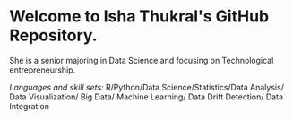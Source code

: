 
# Welcome to Isha Thukral's GitHub Repository. 

She is a senior majoring in Data Science and focusing on Technological entrepreneurship.

*Languages and skill sets:* 
R/Python/Data Science/Statistics/Data Analysis/ Data Visualization/ Big Data/ Machine Learning/ Data Drift Detection/ Data Integration
